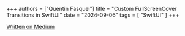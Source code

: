 +++
authors = ["Quentin Fasquel"]
title = "Custom FullScreenCover Transitions in SwiftUI"
date = "2024-09-06"
tags = [ "SwiftUI" ]
+++

[Written on Medium](https://medium.com/@quentinfasquel/swiftui-custom-fullscreencover-transitions-a44beed4c163)
